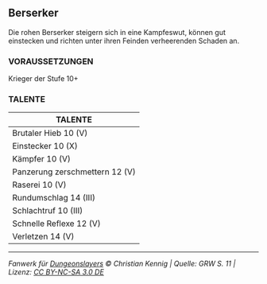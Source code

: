 ## Berserker

Die rohen Berserker steigern sich in eine Kampfeswut, können gut einstecken und richten unter ihren Feinden verheerenden Schaden an.

### VORAUSSETZUNGEN

Krieger der Stufe 10+

### TALENTE

| TALENTE                        |
| ------------------------------ |
| Brutaler Hieb 10 (V)           |
| Einstecker 10 (X)              |
| Kämpfer 10 (V)                 |
| Panzerung zerschmettern 12 (V) |
| Raserei 10 (V)                 |
| Rundumschlag 14 (III)          |
| Schlachtruf 10 (III)           |
| Schnelle Reflexe 12 (V)        |
| Verletzen 14 (V)               |

---

_Fanwerk für [Dungeonslayers](https://www.dungeonslayers.net/) © Christian Kennig | Quelle: GRW S. 11 | Lizenz: [CC BY-NC-SA 3.0 DE](https://creativecommons.org/licenses/by-nc-sa/3.0/de/)_
